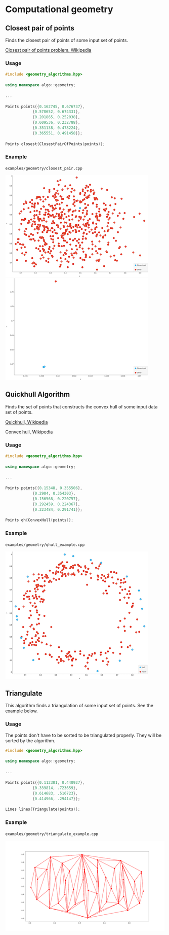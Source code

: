 Computational geometry
===================================

## Closest pair of points
Finds the closest pair of points of some input set of points.

[Closest pair of points problem, Wikipedia](https://en.wikipedia.org/wiki/Closest_pair_of_points_problem)

### Usage
```C++
#include <geometry_algorithms.hpp>

using namespace algo::geometry;

...

Points points{{0.162745, 0.676737},
            {0.578652, 0.674331},
            {0.201865, 0.252038},
            {0.609536, 0.232788},
            {0.351138, 0.478224},
            {0.365551, 0.491458}};

Points closest{ClosestPairOfPoints(points)};
```

### Example
`examples/geometry/closest_pair.cpp`

![Closest Pair example](images/closest_pair.png) ![Closest Pair example](images/closest_pair_zoom.png)


## Quickhull Algorithm
Finds the set of points that constructs the convex hull of some input data set of points.

[Quickhull, Wikipedia](https://en.wikipedia.org/wiki/Quickhull)

[Convex hull, Wikipedia](https://en.wikipedia.org/wiki/Convex_hull)

### Usage
```C++
#include <geometry_algorithms.hpp>

using namespace algo::geometry;

...

Points points{{0.15348, 0.355506},
            {0.2904, 0.354303},
            {0.156568, 0.220757},
            {0.292459, 0.224367},
            {0.223484, 0.291741}};

Points qh{ConvexHull(points)};
```

### Example
`examples/geometry/qhull_example.cpp`

![PageRank](images/convexhull.png)

## Triangulate
This algorithm finds a triangulation of some input set of points.
See the example below.

### Usage
The points don't have to be sorted to be triangulated properly. They will be sorted by the algorithm.

```C++
#include <geometry_algorithms.hpp>

using namespace algo::geometry;

...

Points points{{0.112301, 0.440927},
            {0.339814, .723659},
            {0.614683, .516723},
            {0.414966, .294147}};

Lines lines{Triangulate(points)};
```

### Example

`examples/geometry/triangulate_example.cpp`

![Triangulate](images/triangulate.png)